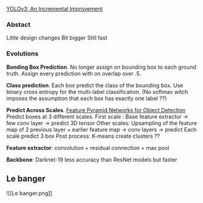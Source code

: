 [YOLOv3: An Incremental Improvement](https://arxiv.org/pdf/1804.02767)
### Abstact

Little design changes
Bit bigger
Still fast

### Evolutions

**Bonding Box Prediction**. No longer assign on bounding box to each ground truth.
Assign every prediction with on overlap over .5.

**Class prediction**. Each box predict the class of the bounding box. Use binary cross entropy for the multi-label classification. (No softmax witch imposes the assumption that each box has exactly one label ??)

**Predict Across Scales**. [Feature Pyramid Networks for Object Detection](https://arxiv.org/pdf/1612.03144)
Predict boxes at 3 different scales.
First scale : Base feature extractor -> few conv layer -> predict 3D tensor
	Other scales: Upsampling of the feature map of 2 previous layer + earlier feature map -> conv layers -> predict 
Each scale predict 3 box 
Post process: K-means create clusters ??

**Feature extractor**:  convolution + residual connection + max pool

**Backbone**: Darknet-19 less accuracy than ResNet models but faster


## Le banger
![[Le banger.png]]
